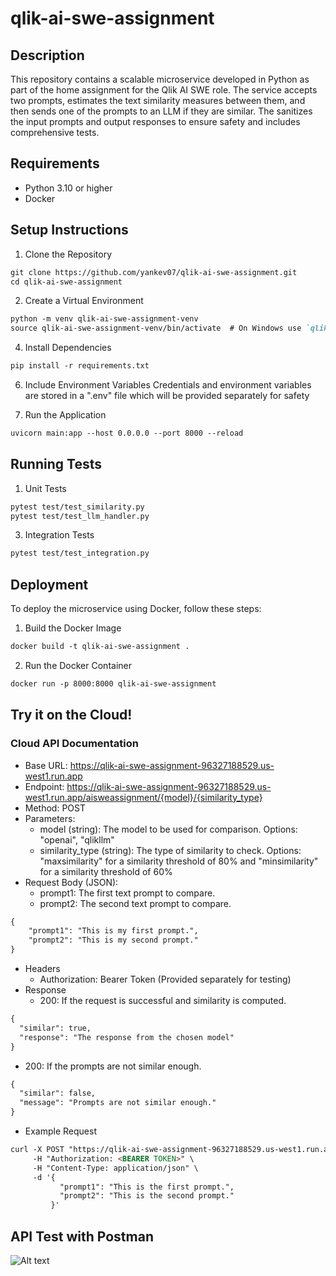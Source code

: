 # qlik-ai-swe-assignment

## Description
This repository contains a scalable microservice developed in Python as part of the home assignment for the Qlik AI SWE role. The service accepts two prompts, estimates the text similarity measures between them, and then sends one of the prompts to an LLM if they are similar. The sanitizes the input prompts and output responses to ensure safety and includes comprehensive tests.

## Requirements
- Python 3.10 or higher
- Docker


## Setup Instructions
1. Clone the Repository

````markdown
git clone https://github.com/yankev07/qlik-ai-swe-assignment.git
cd qlik-ai-swe-assignment
````

2. Create a Virtual Environment
````markdown
python -m venv qlik-ai-swe-assignment-venv
source qlik-ai-swe-assignment-venv/bin/activate  # On Windows use `qlik-ai-swe-assignment-venv\Scripts\activate`
````

4. Install Dependencies
````markdown
pip install -r requirements.txt
````

6. Include Environment Variables
Credentials and environment variables are stored in a ".env" file which will be provided separately for safety

8. Run the Application
````markdown
uvicorn main:app --host 0.0.0.0 --port 8000 --reload
````

## Running Tests
1. Unit Tests
````markdown
pytest test/test_similarity.py
pytest test/test_llm_handler.py
````

3. Integration Tests
````markdown
pytest test/test_integration.py
````

   
## Deployment
To deploy the microservice using Docker, follow these steps:
1. Build the Docker Image
````markdown
docker build -t qlik-ai-swe-assignment .
````

2. Run the Docker Container
````markdown
docker run -p 8000:8000 qlik-ai-swe-assignment
````

## Try it on the Cloud!
### Cloud API Documentation

- Base URL: https://qlik-ai-swe-assignment-96327188529.us-west1.run.app
- Endpoint: https://qlik-ai-swe-assignment-96327188529.us-west1.run.app/aisweassignment/{model}/{similarity_type}
- Method: POST
- Parameters:
   - model (string): The model to be used for comparison. Options: "openai", "qlikllm"
   - similarity_type (string): The type of similarity to check. Options: "maxsimilarity" for a similarity threshold of 80% and "minsimilarity" for a similarity threshold of 60%
- Request Body (JSON):
   - prompt1: The first text prompt to compare.
   - prompt2: The second text prompt to compare.
````markdown
{
    "prompt1": "This is my first prompt.",
    "prompt2": "This is my second prompt."
}
````
- Headers
   - Authorization: Bearer Token (Provided separately for testing)
- Response
   - 200: If the request is successful and similarity is computed.
````markdown
{
  "similar": true,
  "response": "The response from the chosen model"
}
````
   - 200: If the prompts are not similar enough.
````markdown
{
  "similar": false,
  "message": "Prompts are not similar enough."
}
````
- Example Request
````markdown
curl -X POST "https://qlik-ai-swe-assignment-96327188529.us-west1.run.app/aisweassignment/openai/maxsimilarity" \
     -H "Authorization: <BEARER TOKEN>" \
     -H "Content-Type: application/json" \
     -d '{
           "prompt1": "This is the first prompt.",
           "prompt2": "This is the second prompt."
         }'
````

## API Test with Postman
![Alt text](https://storage.googleapis.com/docebo-image-storage/Images/img1.png)
